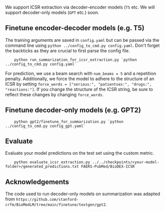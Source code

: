 We support ICSR extraction via decoder-encoder models (`T5` etc.
We will support decoder-only models (`GPT` etc.) soon.

## Finetune encoder-decoder models (e.g. T5)
The training arguments are saved in `config.yaml` but can be passed via the command line using `python ../config_to_cmd.py config.yaml`.
Don't forget the backticks as they are crucial to first parse the config file.
        
        python run_summarization_for_icsr_extraction.py `python ../config_to_cmd.py config.yaml`

For prediction, we use a beam search with `num_beams = 5` and a repetition penalty. Additionally, we force the model to adhere to the structure of an ICSR by setting `force_words = ["serious:", "patientsex:", "drugs:", "reactions:"]`. If you change the structure of the ICSR string, be sure to reflect these changes by changing `force_words`.

## Finetune decoder-only models (e.g. GPT2)

        python gpt2/finetune_for_summarization.py `python ../config_to_cmd.py config_gpt.yaml`


## Evaluate
Evaluate your model predictions on the test set using the custom metric.

        python evaluate_icsr_extraction.py ../../checkpoints/<your-model-folder>/generated_predictions.txt FAERS-PubMed/BioDEX-ICSR

## Acknowledgements
The code used to run decoder-only models on summarization was adapted from `https://github.com/stanford-crfm/BioMedLM/tree/main/finetune/textgen/gpt2`.